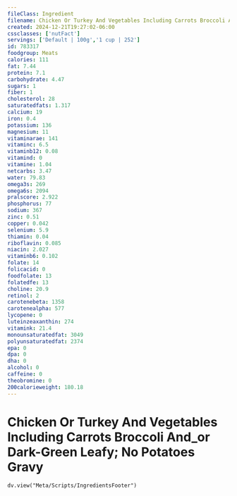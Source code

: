 ```yaml
---
fileClass: Ingredient
filename: Chicken Or Turkey And Vegetables Including Carrots Broccoli And_or Dark-Green Leafy; No Potatoes Gravy
created: 2024-12-21T19:27:02-06:00
cssclasses: ['nutFact']
servings: ['Default | 100g','1 cup | 252']
id: 783317
foodgroup: Meats
calories: 111
fat: 7.44
protein: 7.1
carbohydrate: 4.47
sugars: 1
fiber: 1
cholesterol: 28
saturatedfats: 1.317
calcium: 19
iron: 0.4
potassium: 136
magnesium: 11
vitaminarae: 141
vitaminc: 6.5
vitaminb12: 0.08
vitamind: 0
vitamine: 1.04
netcarbs: 3.47
water: 79.83
omega3s: 269
omega6s: 2094
pralscore: 2.922
phosphorus: 77
sodium: 367
zinc: 0.51
copper: 0.042
selenium: 5.9
thiamin: 0.04
riboflavin: 0.085
niacin: 2.027
vitaminb6: 0.102
folate: 14
folicacid: 0
foodfolate: 13
folatedfe: 13
choline: 20.9
retinol: 2
carotenebeta: 1358
carotenealpha: 577
lycopene: 0
luteinzeaxanthin: 274
vitamink: 21.4
monounsaturatedfat: 3049
polyunsaturatedfat: 2374
epa: 0
dpa: 0
dha: 0
alcohol: 0
caffeine: 0
theobromine: 0
200calorieweight: 180.18
---
```


# Chicken Or Turkey And Vegetables Including Carrots Broccoli And_or Dark-Green Leafy; No Potatoes Gravy

```dataviewjs
dv.view("Meta/Scripts/IngredientsFooter")
```
